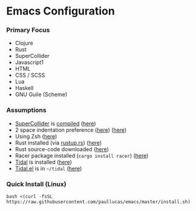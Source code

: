 # Emacs Configuration
### Primary Focus
- Clojure
- Rust
- SuperCollider
- Javascript1
- HTML
- CSS / SCSS
- Lua
- Haskell
- GNU Guile (Scheme)

### Assumptions
- <a href="https://github.com/supercollider/supercollider/">SuperCollider</a> is <a href="http://paullucas.github.io/2016/Supercollider-on-Ubuntu-16.04.html">compiled</a>  (<a href="https://github.com/paullucas/emacs/blob/master/init.el#L139">here</a>)
- 2 space indentation preference (<a href="https://github.com/paullucas/emacs/blob/master/init.el#L195">here</a>) (<a href="https://github.com/paullucas/emacs/blob/master/init.el#L202">here</a>)
- Using Zsh (<a href="https://github.com/paullucas/emacs/blob/master/init.el#L124">here</a>)
- Rust installed (via <a href="https://www.rustup.rs/">rustup.rs</a>) (<a href="https://github.com/paullucas/emacs/blob/master/init.el#L269">here</a>)
- Rust source-code downloaded (<a href="https://github.com/paullucas/emacs/blob/master/init.el#L270">here</a>)
- Racer package installed (```cargo install racer```) (<a href="https://github.com/paullucas/emacs/blob/master/init.el#L269">here</a>)
- <a href="http://tidalcycles.org/">Tidal</a> is installed (<a href="https://github.com/paullucas/emacs/blob/master/init.el#L143">here</a>)
- <a href="https://github.com/tidalcycles/Tidal/blob/master/tidal.el">Tidal.el</a> is in ```~/tidal``` (<a href="https://github.com/paullucas/emacs/blob/master/init.el#L144">here</a>)

### Quick Install (Linux)
```bash <(curl -fsSL https://raw.githubusercontent.com/paullucas/emacs/master/install.sh)```

